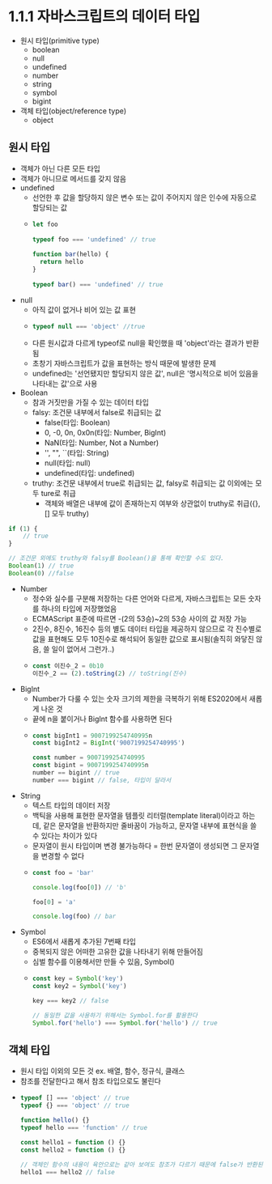 # 1.1.1 자바스크립트의 데이터 타입
- 원시 타입(primitive type)
	- boolean
	- null
	- undefined
	- number
	- string
	- symbol
	- bigint
- 객체 타입(object/reference type)
	- object

## 원시 타입
- 객체가 아닌 다른 모든 타입
- 객체가 아니므로 메서드를 갖지 않음
- undefined
	- 선언한 후 값을 할당하지 않은 변수 또는 값이 주어지지 않은 인수에 자동으로 할당되는 값
	- ```js
	  let foo
	
	  typeof foo === 'undefined' // true
	
	  function bar(hello) {
		return hello
	  }
	
	  typeof bar() === 'undefined' // true
	  ```
- null
	- 아직 값이 없거나 비어 있는 값 표현
	- ```js
	  typeof null === 'object' //true
   	  ```
	- 다른 원시값과 다르게 typeof로 null을 확인했을 때 'object'라는 결과가 반환됨
	- 초창기 자바스크립트가 값을 표현하는 방식 때문에 발생한 문제
	- undefined는 '선언됐지만 할당되지 않은 값', null은 '명시적으로 비어 있음을 나타내는 값'으로 사용
- Boolean
	- 참과 거짓만을 가질 수 있는 데이터 타입
	- falsy: 조건문 내부에서 false로 취급되는 값
		- false(타입: Boolean)
		- 0, -0, 0n, 0x0n(타입: Number, BigInt)
		- NaN(타입: Number, Not a Number)
		- '', "", \`\`(타입: String)
		- null(타입: null)
		- undefined(타입: undefined)
	- truthy: 조건문 내부에서 true로 취급되는 값, falsy로 취급되는 값 이외에는 모두 ture로 취급
		- 객체와 배열은 내부에 값이 존재하는지 여부와 상관없이 truthy로 취급({}, [] 모두 truthy)
```js
if (1) {
	// true
}

// 조건문 외에도 truthy와 falsy를 Boolean()을 통해 확인할 수도 있다.
Boolean(1) // true
Boolean(0) //false
```
- Number
	- 정수와 실수를 구분해 저장하는 다른 언어와 다르게, 자바스크립트는 모든 숫자를 하나의 타입에 저장했었음
	- ECMAScript 표준에 따르면 -(2의 53승)~2의 53승 사이의 값 저장 가능
	- 2진수, 8진수, 16진수 등의 별도 데이터 타입을 제공하지 않으므로 각 진수별로 값을 표현해도 모두 10진수로 해석되어 동일한 값으로 표시됨(솔직히 와닿진 않음, 쓸 일이 없어서 그런가..)
	- ```js
	  const 이진수_2 = 0b10
	  이진수_2 == (2).toString(2) // toString(진수)
	  ```
- BigInt
	- Number가 다룰 수 있는 숫자 크기의 제한을 극복하기 위해 ES2020에서 새롭게 나온 것
	- 끝에 n을 붙이거나 BigInt 함수를 사용하면 된다
	- ```js
	  const bigInt1 = 9007199254740995n
	  const bigInt2 = BigInt('9007199254740995')

	  const number = 9007199254740995
	  const bigint = 9007199254740995n
	  number == bigint // true
	  number === bigint // false, 타입이 달라서
	  ```
- String
	- 텍스트 타입의 데이터 저장
	- 백틱을 사용해 표현한 문자열을 템플릿 리터럴(template literal)이라고 하는데, 같은 문자열을 반환하지만 줄바꿈이 가능하고, 문자열 내부에 표현식을 쓸 수 있다는 차이가 있다
	- 문자열이 원시 타입이며 변경 불가능하다 = 한번 문자열이 생성되면 그 문자열을 변경할 수 없다
	- ```js
	  const foo = 'bar'

	  console.log(foo[0]) // 'b'

	  foo[0] = 'a'

	  console.log(foo) // bar
	  ```
- Symbol
	- ES6에서 새롭게 추가된 7번째 타입
	- 중복되지 않은 어떠한 고유한 값을 나타내기 위해 만들어짐
	- 심벌 함수를 이용해서만 만들 수 있음, Symbol()
	- ```js
	  const key = Symbol('key')
	  const key2 = Symbol('key')

	  key === key2 // false

	  // 동일한 값을 사용하기 위해서는 Symbol.for를 활용한다
	  Symbol.for('hello') === Symbol.for('hello') // true
	  ```

## 객체 타입
- 원시 타입 이외의 모든 것 ex. 배열, 함수, 정규식, 클래스
- 참조를 전달한다고 해서 참조 타입으로도 불린다
- ```js
  typeof [] === 'object' // true
  typeof {} === 'object' // true

  function hello() {}
  typeof hello === 'function' // true

  const hello1 = function () {}
  const hello2 = function () {}

  // 객체인 함수의 내용이 육안으로는 같아 보여도 참조가 다르기 때문에 false가 반환된다
  hello1 === hello2 // false
  ```
